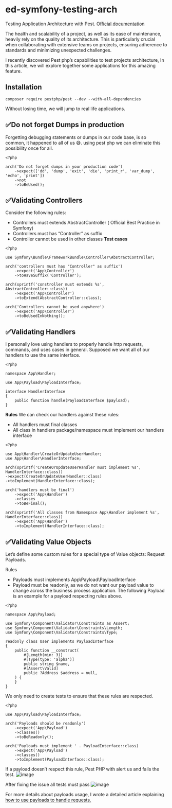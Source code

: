 # ed-symfony-testing-arch
Testing Application Architecture with Pest. [Official documentation](https://pestphp.com/docs/arch-testing)

The health and scalability of a project, as well as its ease of maintenance, heavily rely on the quality of its architecture.
This is particularly crucial when collaborating with extensive teams on projects, ensuring adherence to standards and minimizing unexpected challenges.

I recently discovered Pest php’s capabilities to test projects architecture,
In this article, we will explore together some applications for this amazing feature.

## Installation
```
composer require pestphp/pest --dev --with-all-dependencies
```

Without losing time, we will jump to real life applications.

## ✅Do not forget Dumps in production

Forgetting debugging statements or dumps in our code base, is so common, it happened to all of us 😅.
using pest php we can eliminate this possibility once for all.

```
<?php

arch('Do not forget dumps in your production code')
    ->expect(['dd', 'dump', 'exit', 'die', 'print_r', 'var_dump', 'echo', 'print'])
    ->not
    ->toBeUsed();
```

## ✅Validating Controllers

Consider the following rules:

- Controllers must extends AbstractController ( Official Best Practice in Symfony)
- Controllers must has “Controller” as suffix
- Controller cannot be used in other classes
**Test cases**

```
<?php

use Symfony\Bundle\FrameworkBundle\Controller\AbstractController;

arch('controllers must has "Controller" as suffix')
    ->expect('App\Controller')
    ->toHaveSuffix('Controller');

arch(sprintf('constroller must extends %s', AbstractController::class))
    ->expect('App\Controller')
    ->toExtend(AbstractController::class);

arch('Controllers cannot be used anywhere')
    ->expect('App\Controller')
    ->toBeUsedInNothing();
```


## ✅Validating Handlers

I personally love using handlers to properly handle http requests, commands, and uses cases in general.
Supposed we want all of our handlers to use the same interface.

```
<?php

namespace App\Handler;

use App\Payload\PayloadInterface;

interface HandlerInterface
{
    public function handle(PayloadInterface $payload);
}
```

**Rules**
We can check our handlers against these rules:

- All handlers must final classes
- All class in handlers package/namespace must implement our handlers interface

```
<?php

use App\Handler\CreateOrUpdateUserHandler;
use App\Handler\HandlerInterface;

arch(sprintf('CreateOrUpdateUserHandler must implement %s', HandlerInterface::class))
->expect(CreateOrUpdateUserHandler::class)
->toImplement(HandlerInterface::class);

arch('handlers must be final')
    ->expect('App\Handler')
    ->classes
    ->toBeFinal();

arch(sprintf('All classes from Namespace App\Handler implement %s', HandlerInterface::class))
    ->expect('App\Handler')
    ->toImplement(HandlerInterface::class);
```
  

## ✅Validating Value Objects

Let’s define some custom rules for a special type of Value objects: Request Payloads.

Rules
- Payloads must implements App\Payload\PayloadInterface
- Payload must be readonly, as we do not want our payload value to change across the business process application.
The following Payload is an example for a payload respecting rules above.

```
<?php

namespace App\Payload;

use Symfony\Component\Validator\Constraints as Assert;
use Symfony\Component\Validator\Constraints\Length;
use Symfony\Component\Validator\Constraints\Type;

readonly class User implements PayloadInterface
{
    public function __construct(
        #[Length(min: 3)]
        #[Type(type: 'alpha')]
        public string $name,
        #[Assert\Valid]
        public ?Address $address = null,
    ) {
    }
}
```

We only need to create tests to ensure that these rules are respected.

```
<?php

use App\Payload\PayloadInterface;

arch('Payloads should be readonly')
    ->expect('App\Payload')
    ->classes()
    ->toBeReadonly();

arch('Payloads must implement ' . PayloadInterface::class)
    ->expect('App\Payload')
    ->classes()
    ->toImplement(PayloadInterface::class);
```

If a payload doesn’t respect this rule, Pest PHP with alert us and fails the test.
![image](https://github.com/GrytsenkoAndrey/ed-symfony-testing-arch/assets/63291871/ce8c62b1-e286-4b77-a8c5-311392af7003)

After fixing the issue all tests must pass
![image](https://github.com/GrytsenkoAndrey/ed-symfony-testing-arch/assets/63291871/ba9239d2-3aeb-4f03-887f-331bb813b8b8)

For more details about payloads usage, I wrote a detailed article explaining [how to use payloads to handle requests.](https://medium.com/@mounir.mouih/how-to-properly-handle-requests-with-symfony-6-3-0bfc8d7726a9)


